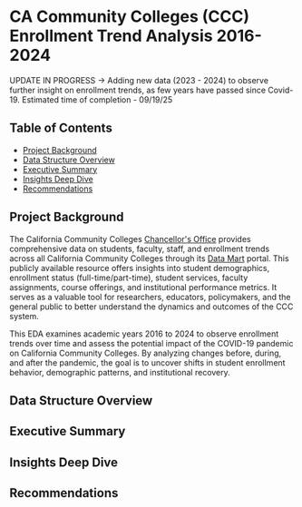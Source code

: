 # CA Community Colleges (CCC) Enrollment Trend Analysis 2016-2024
UPDATE IN PROGRESS -> Adding new data (2023 - 2024) to observe further insight on enrollment trends, as few years have passed since Covid-19. 
Estimated time of completion - 09/19/25

## Table of Contents
- [Project Background](#project-background)
- [Data Structure Overview](#data-structure-overview)
- [Executive Summary](#executive-summary)
- [Insights Deep Dive](#insights-deep-dive)
- [Recommendations](#recommendations)
## Project Background 
The California Community Colleges [Chancellor's Office](https://www.cccco.edu/About-Us/Chancellors-Office) provides comprehensive data on students, faculty, staff, and enrollment trends across all California Community Colleges through its [Data Mart](https://datamart.cccco.edu/datamart.aspx) portal. This publicly available resource offers insights into student demographics, enrollment status (full-time/part-time), student services, faculty assignments, course offerings, and institutional performance metrics. It serves as a valuable tool for researchers, educators, policymakers, and the general public to better understand the dynamics and outcomes of the CCC system. 

This EDA examines academic years 2016 to 2024 to observe enrollment trends over time and assess the potential impact of the COVID-19 pandemic on California Community Colleges. By analyzing changes before, during, and after the pandemic, the goal is to uncover shifts in student enrollment behavior, demographic patterns, and institutional recovery.
## Data Structure Overview

## Executive Summary

## Insights Deep Dive

## Recommendations
